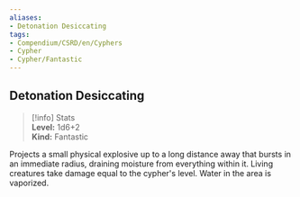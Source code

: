 ```yaml
---
aliases:
- Detonation Desiccating
tags:
- Compendium/CSRD/en/Cyphers
- Cypher
- Cypher/Fantastic
---
```


  
## Detonation Desiccating  
>[!info] Stats  
> **Level:** 1d6+2  
> **Kind:** Fantastic
  
Projects a small physical explosive up to a long distance away that bursts in an immediate radius, draining moisture from everything within it. Living creatures take damage equal to the cypher's level. Water in the area is vaporized.